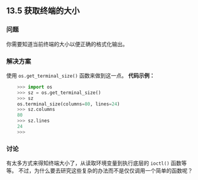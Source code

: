 ## 13.5 获取终端的大小 ##
### 问题 ###
你需要知道当前终端的大小以便正确的格式化输出。
### 解决方案 ###
使用 ``os.get_terminal_size()`` 函数来做到这一点。
**代码示例：**
```python
    >>> import os
    >>> sz = os.get_terminal_size()
    >>> sz
    os.terminal_size(columns=80, lines=24)
    >>> sz.columns
    80
    >>> sz.lines
    24
    >>>

```
### 讨论 ###
有太多方式来得知终端大小了，从读取环境变量到执行底层的 ``ioctl()`` 函数等等。
不过，为什么要去研究这些复杂的办法而不是仅仅调用一个简单的函数呢？
